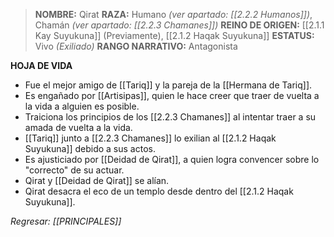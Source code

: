> **NOMBRE:** Qirat
> **RAZA:** Humano _(ver apartado: [[2.2.2 Humanos]])_, Chamán _(ver apartado: [[2.2.3 Chamanes]])_
> **REINO DE ORIGEN:** [[2.1.1 Kay Suyukuna]] (Previamente), [[2.1.2 Haqak Suyukuna]]
> **ESTATUS:** Vivo _(Exiliado)_
> **RANGO NARRATIVO:** Antagonista

**HOJA DE VIDA**
- Fue el mejor amigo de [[Tariq]] y la pareja de la [[Hermana de Tariq]].
- Es engañado por [[Artisipas]], quien le hace creer que traer de vuelta a la vida a alguien es posible.
- Traiciona los principios de los [[2.2.3 Chamanes]] al intentar traer a su amada de vuelta a la vida.
- [[Tariq]] junto a [[2.2.3 Chamanes]] lo exilian al [[2.1.2 Haqak Suyukuna]] debido a sus actos.
- Es ajusticiado por [[Deidad de Qirat]], a quien logra convencer sobre lo "correcto" de su actuar.
- Qirat y [[Deidad de Qirat]] se alían.
- Qirat desacra el eco de un templo desde dentro del [[2.1.2 Haqak Suyukuna]].

*Regresar: [[PRINCIPALES]]*